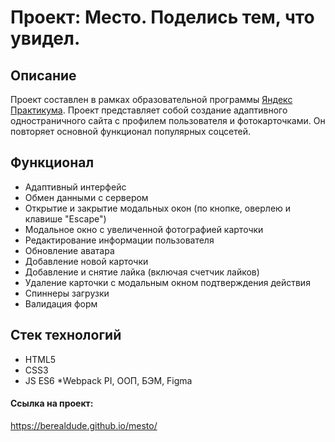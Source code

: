 # Проект: Место. Поделись тем, что увидел.

## Описание
Проект составлен в рамках образовательной программы <a href="https://practicum.yandex.ru/">Яндекс Практикума</a>. Проект представляет собой создание адаптивного одностраничного сайта с профилем пользователя и фотокарточками. Он повторяет основной функционал популярных соцсетей.

## Функционал
* Адаптивный интерфейс
* Обмен данными с сервером
* Открытие и закрытие модальных окон (по кнопке, оверлею и клавише "Escape")
* Модальное окно с увеличенной фотографией карточки
* Редактирование информации пользователя
* Обновление аватара
* Добавление новой карточки
* Добавление и снятие лайка (включая счетчик лайков)
* Удаление карточки с модальным окном подтверждения действия
* Спиннеры загрузки
* Валидация форм

## Стек технологий
* HTML5
* CSS3
* JS ES6
*Webpack PI, ООП, БЭМ, Figma

#### Ссылка на проект:
https://berealdude.github.io/mesto/
